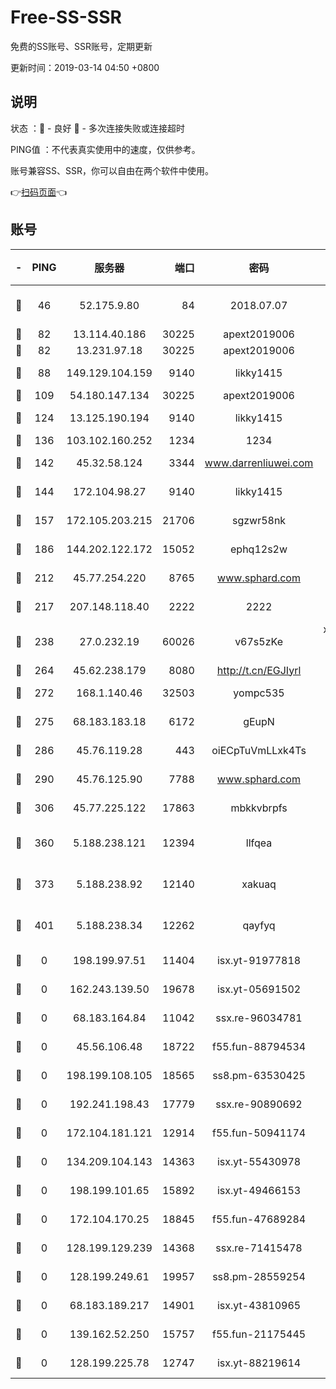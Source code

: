 # Free-SS-SSR

免费的SS账号、SSR账号，定期更新

更新时间：2019-03-14 04:50 +0800

## 说明

状态     ：🙂 - 良好 🙁 - 多次连接失败或连接超时

PING值   ：不代表真实使用中的速度，仅供参考。

账号兼容SS、SSR，你可以自由在两个软件中使用。

👉[扫码页面](https://liesauer.github.io/Free-SS-SSR/)👈

## 账号

|-|PING|服务器|端口|密码|加密方式|区域|
|:----:|:----:|:-----:|-----:|:----:|:----:|:----:|
|🙂|46|52.175.9.80|84|2018.07.07|chacha20-ietf-poly1305|HK|
|🙂|82|13.114.40.186|30225|apext2019006|chacha20|JP|
|🙂|82|13.231.97.18|30225|apext2019006|chacha20|JP|
|🙂|88|149.129.104.159|9140|likky1415|aes-256-cfb|HK|
|🙂|109|54.180.147.134|30225|apext2019006|chacha20|KR|
|🙂|124|13.125.190.194|9140|likky1415|aes-256-cfb|KR|
|🙂|136|103.102.160.252|1234|1234|rc4-md5|JP|
|🙂|142|45.32.58.124|3344|www.darrenliuwei.com|aes-256-cfb|JP|
|🙂|144|172.104.98.27|9140|likky1415|aes-256-cfb|JP|
|🙂|157|172.105.203.215|21706|sgzwr58nk|aes-256-cfb|JP|
|🙂|186|144.202.122.172|15052|ephq12s2w|aes-256-cfb|US|
|🙂|212|45.77.254.220|8765|www.sphard.com|aes-256-cfb|SG|
|🙂|217|207.148.118.40|2222|2222|aes-256-cfb|SG|
|🙂|238|27.0.232.19|60026|v67s5zKe|xchacha20-ietf-poly1305|HK|
|🙂|264|45.62.238.179|8080|http://t.cn/EGJIyrl|rc4-md5|CA|
|🙂|272|168.1.140.46|32503|yompc535|aes-256-cfb|AU|
|🙂|275|68.183.183.18|6172|gEupN|aes-256-cfb|SG|
|🙂|286|45.76.119.28|443|oiECpTuVmLLxk4Ts|aes-256-cfb|AU|
|🙂|290|45.76.125.90|7788|www.sphard.com|aes-256-cfb|AU|
|🙂|306|45.77.225.122|17863|mbkkvbrpfs|aes-256-cfb|GB|
|🙂|360|5.188.238.121|12394|llfqea|chacha20-ietf-poly1305|BR|
|🙂|373|5.188.238.92|12140|xakuaq|chacha20-ietf-poly1305|BR|
|🙂|401|5.188.238.34|12262|qayfyq|chacha20-ietf-poly1305|BR|
|🙁|0|198.199.97.51|11404|isx.yt-91977818|aes-256-cfb|US|
|🙁|0|162.243.139.50|19678|isx.yt-05691502|aes-256-cfb|US|
|🙁|0|68.183.164.84|11042|ssx.re-96034781|aes-256-cfb|US|
|🙁|0|45.56.106.48|18722|f55.fun-88794534|aes-256-cfb|US|
|🙁|0|198.199.108.105|18565|ss8.pm-63530425|aes-256-cfb|US|
|🙁|0|192.241.198.43|17779|ssx.re-90890692|aes-256-cfb|US|
|🙁|0|172.104.181.121|12914|f55.fun-50941174|aes-256-cfb|SG|
|🙁|0|134.209.104.143|14363|isx.yt-55430978|aes-256-cfb|SG|
|🙁|0|198.199.101.65|15892|isx.yt-49466153|aes-256-cfb|US|
|🙁|0|172.104.170.25|18845|f55.fun-47689284|aes-256-cfb|SG|
|🙁|0|128.199.129.239|14368|ssx.re-71415478|aes-256-cfb|SG|
|🙁|0|128.199.249.61|19957|ss8.pm-28559254|aes-256-cfb|SG|
|🙁|0|68.183.189.217|14901|isx.yt-43810965|aes-256-cfb|SG|
|🙁|0|139.162.52.250|15757|f55.fun-21175445|aes-256-cfb|SG|
|🙁|0|128.199.225.78|12747|isx.yt-88219614|aes-256-cfb|SG|

